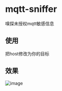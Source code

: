 # mqtt-sniffer
嗅探未授权mqtt敏感信息

## 使用
把host修改为你的目标

## 效果

![image](https://github.com/ifishzz/mqtt-sniffer/assets/37442408/b4b73474-0072-4ade-a22e-c559085d535e)
